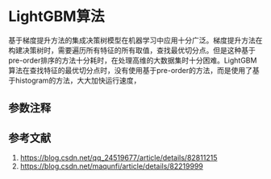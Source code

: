 # LightGBM算法

基于梯度提升方法的集成决策树模型在机器学习中应用十分广泛。梯度提升方法在构建决策树时，需要遍历所有特征的所有取值，查找最优切分点。但是这种基于pre-order排序的方法十分耗时，在处理高维的大数据集时十分困难。LightGBM算法在查找特征的最优切分点时，没有使用基于pre-order的方法，而是使用了基于histogram的方法，大大加快运行速度，



## 参数注释

##  参考文献

1. https://blog.csdn.net/qq_24519677/article/details/82811215
2. https://blog.csdn.net/maqunfi/article/details/82219999

